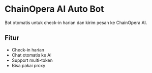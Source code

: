 # ChainOpera AI Auto Bot

Bot otomatis untuk check-in harian dan kirim pesan ke ChainOpera AI.

## Fitur
- Check-in harian
- Chat otomatis ke AI
- Support multi-token
- Bisa pakai proxy